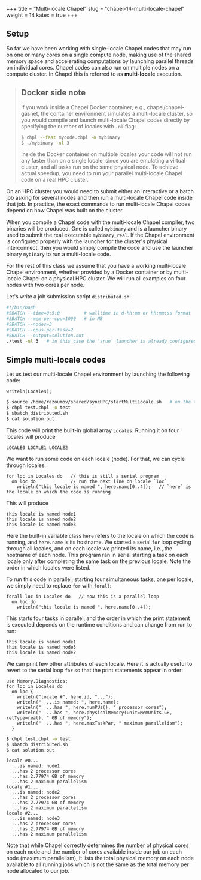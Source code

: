 +++
title = "Multi-locale Chapel"
slug = "chapel-14-multi-locale-chapel"
weight = 14
katex = true
+++

## Setup

So far we have been working with single-locale Chapel codes that may run on one or many cores on a single
compute node, making use of the shared memory space and accelerating computations by launching parallel
threads on individual cores. Chapel codes can also run on multiple nodes on a compute cluster. In Chapel this
is referred to as **multi-locale** execution.

> ## Docker side note
>
> If you work inside a Chapel Docker container, e.g., chapel/chapel-gasnet, the container environment
> simulates a multi-locale cluster, so you would compile and launch multi-locale Chapel codes directly by
> specifying the number of locales with `-nl` flag:
>
> ```sh
> $ chpl --fast mycode.chpl -o mybinary
> $ ./mybinary -nl 3
> ```
>
> Inside the Docker container on multiple locales your code will not run any faster than on a single
> locale, since you are emulating a virtual cluster, and all tasks run on the same physical node. To
> achieve actual speedup, you need to run your parallel multi-locale Chapel code on a real HPC cluster.

On an HPC cluster you would need to submit either an interactive or a batch job asking for several nodes
and then run a multi-locale Chapel code inside that job. In practice, the exact commands to run
multi-locale Chapel codes depend on how Chapel was built on the cluster.

When you compile a Chapel code with the multi-locale Chapel compiler, two binaries will be produced. One
is called `mybinary` and is a launcher binary used to submit the real executable `mybinary_real`. If the
Chapel environment is configured properly with the launcher for the cluster's physical interconnect, then
you would simply compile the code and use the launcher binary `mybinary` to run a multi-locale code.

For the rest of this class we assume that you have a working multi-locale Chapel environment, whether
provided by a Docker container or by multi-locale Chapel on a physical HPC cluster. We will run all
examples on four nodes with two cores per node.

<!-- ```sh -->
<!-- $ chpl mycode.chpl -o mybinary -->
<!-- $ ./mybinary -nl 2 -->
<!-- ``` -->
<!-- The exact parameters of the job such as the maximum runtime and the requested memory can be specified -->
<!-- with Chapel environment variables. One drawback of this launching method is that Chapel will have access -->
<!-- to all physical cores on each node participating in the run -- this will present problems if you are -->
<!-- scheduling jobs by-core and not by-node, since part of a node should be allocated to someone else's job. -->
<!-- The Compute Canada clusters Cedar and Graham employ two different physical interconnects, and since we -->
<!-- use exactly the same multi-locale Chapel module on both clusters -->
<!-- ```sh -->
<!-- $ module load gcc chapel-slurm-gasnetrun_ibv/1.15.0 -->
<!-- $ export GASNET_PHYSMEM_MAX=1G      # needed for faster job launch -->
<!-- $ export GASNET_PHYSMEM_NOPROBE=1   # needed for faster job launch -->
<!-- ``` -->
<!-- we cannot configure the same single launcher for both. Therefore, we launch multi-locale Chapel codes -->
<!-- using the real executable `mybinary_real`. For example, for an interactive job you would type: -->
<!-- ```sh -->
<!-- $ salloc --time=0:30:0 --nodes=4 --cpus-per-task=2 --mem-per-cpu=1000 --account=def-razoumov-ac -->
<!-- $ echo $SLURM_NODELIST          # print the list of four nodes -->
<!-- $ echo $SLURM_CPUS_PER_TASK     # print the number of cores per node (3) -->
<!-- $ chpl mycode.chpl -o mybinary -->
<!-- $ srun ./mybinary_real -nl 4   # will run on four locales with max 3 cores per locale -->
<!-- ``` -->
<!-- Production jobs would be launched with `sbatch` command and a Slurm launch script as usual. -->
<!-- Alternatively, instead of loading the system-wide module, you can configure multi-locale Chapel in your -->
<!-- own directory. Send me an email later, and I'll share the instructions. Here is how you would use it: -->

<!-- On Cedar let's exit our single-node job (Ctrl-D if you are still running it), and then back on the login -->
<!-- node unload `chapel-single` and load `chapel-multi-cedar`, and then start a **4-node** interactive job -->
<!-- with **3 cores per MPI task** (12 cores per job): -->

<!-- ```sh -->
<!-- $ module unload chapel-single -->
<!-- $ module load chapel-multi-cedar/1.16.0 -->
<!-- $ salloc --time=2:00:0 --nodes=4 --cpus-per-task=3 --mem-per-cpu=1000 \ -->
<!--          --account=def-razoumov-ws_cpu --reservation=arazoumov-may17 -->
<!-- $ echo $SLURM_NODELIST          # print the list of nodes (should be four) -->
<!-- $ echo $SLURM_CPUS_PER_TASK     # print the number of cores per node (3) -->
<!-- $ export HFI_NO_CPUAFFINITY=1   # to enable parallelism on each locale with OmniPath drivers -->
<!-- $ export CHPL_RT_NUM_THREADS_PER_LOCALE=$SLURM_CPUS_PER_TASK   # to limit the number of tasks -->
<!-- ``` -->

Let's write a job submission script `distributed.sh`:

```sh
#!/bin/bash
#SBATCH --time=0:5:0         # walltime in d-hh:mm or hh:mm:ss format
#SBATCH --mem-per-cpu=1000   # in MB
#SBATCH --nodes=3
#SBATCH --cpus-per-task=2
#SBATCH --output=solution.out
./test -nl 3   # in this case the 'srun' launcher is already configured for our interconnect
```

<!-- Check: without `CHPL_RT_NUM_THREADS_PER_LOCALE`, will 32 threads run on separate 32 cores -->
<!-- or will they run on the 3 cores inside our Slurm job? -->

## Simple multi-locale codes

Let us test our multi-locale Chapel environment by launching the following code:

```chpl
writeln(Locales);
```
```sh
$ source /home/razoumov/shared/syncHPC/startMultiLocale.sh   # on the training cluster
$ chpl test.chpl -o test
$ sbatch distributed.sh
$ cat solution.out
```

This code will print the built-in global array `Locales`. Running it on four locales will produce

```
LOCALE0 LOCALE1 LOCALE2
```

We want to run some code on each locale (node). For that, we can cycle through locales:

```chpl
for loc in Locales do   // this is still a serial program
  on loc do             // run the next line on locale `loc`
	writeln("this locale is named ", here.name[0..4]);   // `here` is the locale on which the code is running
```

This will produce

```
this locale is named node1
this locale is named node2
this locale is named node3
```

Here the built-in variable class `here` refers to the locale on which the code is running, and `here.name` is
its hostname. We started a serial `for` loop cycling through all locales, and on each locale we printed its
name, i.e., the hostname of each node. This program ran in serial starting a task on each locale only after
completing the same task on the previous locale. Note the order in which locales were listed.

To run this code in parallel, starting four simultaneous tasks, one per locale, we simply need to replace
`for` with `forall`:

```chpl
forall loc in Locales do   // now this is a parallel loop
  on loc do
	writeln("this locale is named ", here.name[0..4]);
```

This starts four tasks in parallel, and the order in which the print statement is executed depends on the
runtime conditions and can change from run to run:

```
this locale is named node1
this locale is named node3
this locale is named node2
```

We can print few other attributes of each locale. Here it is actually useful to revert to the serial loop
`for` so that the print statements appear in order:

```chpl
use Memory.Diagnostics;
for loc in Locales do
  on loc {
	writeln("locale #", here.id, "...");
	writeln("  ...is named: ", here.name);
	writeln("  ...has ", here.numPUs(), " processor cores");
	writeln("  ...has ", here.physicalMemory(unit=MemUnits.GB, retType=real), " GB of memory");
	writeln("  ...has ", here.maxTaskPar, " maximum parallelism");
  }
```
```sh
$ chpl test.chpl -o test
$ sbatch distributed.sh
$ cat solution.out
```
```
locale #0...
  ...is named: node1
  ...has 2 processor cores
  ...has 2.77974 GB of memory
  ...has 2 maximum parallelism
locale #1...
  ...is named: node2
  ...has 2 processor cores
  ...has 2.77974 GB of memory
  ...has 2 maximum parallelism
locale #2...
  ...is named: node3
  ...has 2 processor cores
  ...has 2.77974 GB of memory
  ...has 2 maximum parallelism
```

Note that while Chapel correctly determines the number of physical cores on each node and the number of cores
available inside our job on each node (maximum parallelism), it lists the total physical memory on each node
available to all running jobs which is not the same as the total memory per node allocated to our job.
